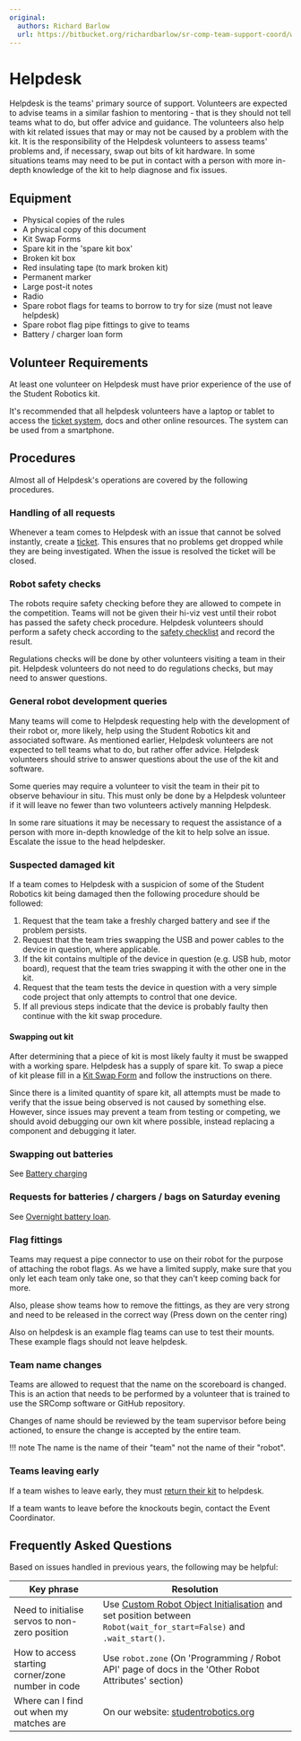 ```yaml
---
original:
  authors: Richard Barlow
  url: https://bitbucket.org/richardbarlow/sr-comp-team-support-coord/wiki/Helpdesk
---
```

# Helpdesk

Helpdesk is the teams' primary source of support. Volunteers are expected to advise teams in a similar fashion to mentoring - that is they should not tell teams what to do, but offer advice and guidance. The volunteers also help with kit related issues that may or may not be caused by a problem with the kit. It is the responsibility of the Helpdesk volunteers to assess teams' problems and, if necessary, swap out bits of kit hardware. In some situations teams may need to be put in contact with a person with more in-depth knowledge of the kit to help diagnose and fix issues.

## Equipment

* Physical copies of the rules
* A physical copy of this document
* Kit Swap Forms
* Spare kit in the 'spare kit box'
* Broken kit box
* Red insulating tape (to mark broken kit)
* Permanent marker
* Large post-it notes
* Radio
* Spare robot flags for teams to borrow to try for size (must not leave helpdesk)
* Spare robot flag pipe fittings to give to teams
* Battery / charger loan form

## Volunteer Requirements

At least one volunteer on Helpdesk must have prior experience of the use of the Student Robotics kit.

It's recommended that all helpdesk volunteers have a laptop or tablet to access the [ticket system](./ticket-system.md), docs and other online resources. The system can be used from a smartphone.

## Procedures

Almost all of Helpdesk's operations are covered by the following procedures.

### Handling of all requests

Whenever a team comes to Helpdesk with an issue that cannot be solved instantly, create a [ticket](./ticket-system.md). This ensures that no problems get dropped while they are being investigated. When the issue is resolved the ticket will be closed.

### Robot safety checks

The robots require safety checking before they are allowed to compete in the competition. Teams will not be given their hi-viz vest until their robot has passed the safety check procedure. Helpdesk volunteers should perform a safety check according to the [safety checklist](https://docs.google.com/document/d/1psLhgLw21m1u2BwGJHi6IEMYQTLhcjWmQdhJ_6tLQUE/edit) and record the result.

Regulations checks will be done by other volunteers visiting a team in their pit. Helpdesk volunteers do not need to do regulations checks, but may need to answer questions.

### General robot development queries

Many teams will come to Helpdesk requesting help with the development of their robot or, more likely, help using the Student Robotics kit and associated software. As mentioned earlier, Helpdesk volunteers are not expected to tell teams what to do, but rather offer advice. Helpdesk volunteers should strive to answer questions about the use of the kit and software.

Some queries may require a volunteer to visit the team in their pit to observe behaviour in situ. This must only be done by a Helpdesk volunteer if it will leave no fewer than two volunteers actively manning Helpdesk.

In some rare situations it may be necessary to request the assistance of a person with more in-depth knowledge of the kit to help solve an issue. Escalate the issue to the head helpdesker.

### Suspected damaged kit

If a team comes to Helpdesk with a suspicion of some of the Student Robotics kit being damaged then the following procedure should be followed:

 1. Request that the team take a freshly charged battery and see if the problem persists.
 1. Request that the team tries swapping the USB and power cables to the device in question, where applicable.
 1. If the kit contains multiple of the device in question (e.g. USB hub, motor board), request that the team tries swapping it with the other one in the kit.
 1. Request that the team tests the device in question with a very simple code project that only attempts to control that one device.
 1. If all previous steps indicate that the device is probably faulty then continue with the kit swap procedure.

#### Swapping out kit

After determining that a piece of kit is most likely faulty it must be swapped with a working spare. Helpdesk has a supply of spare kit. To swap a piece of kit please fill in a [Kit Swap Form](https://docs.google.com/document/d/1X4ewwhkTFKfCzQjlIUS-90ZhcFHzashRhz_kXnUlxjE/edit?usp=sharing) and follow the instructions on there.

Since there is a limited quantity of spare kit, all attempts must be made to verify that the issue being observed is not caused by something else. However, since issues may prevent a team from testing or competing, we should avoid debugging our own kit where possible, instead replacing a component and debugging it later.

### Swapping out batteries

See [Battery charging](./battery-charging.md#swapping-a-teams-battery-helpdesk)

### Requests for batteries / chargers / bags on Saturday evening

See [Overnight battery loan](./overnight-battery-loan.md).

### Flag fittings

Teams may request a pipe connector to use on their robot for the purpose of attaching the robot flags. As we have a limited supply, make sure that you only let each team only take one, so that they can't keep coming back for more.

Also, please show teams how to remove the fittings, as they are very strong and need to be released in the correct way (Press down on the center ring)

Also on helpdesk is an example flag teams can use to test their mounts. These example flags should not leave helpdesk.

### Team name changes

Teams are allowed to request that the name on the scoreboard is changed. This is an action that needs to be performed by a volunteer that is trained to use the SRComp software or GitHub repository.

Changes of name should be reviewed by the team supervisor before being actioned, to ensure the change is accepted by the entire team.

!!! note
    The name is the name of their "team" not the name of their "robot".

### Teams leaving early

If a team wishes to leave early, they must [return their kit](./kit-return.md) to helpdesk.

If a team wants to leave before the knockouts begin, contact the Event Coordinator.

## Frequently Asked Questions

Based on issues handled in previous years, the following may be helpful:

| Key phrase | Resolution |
|------------|------------|
| Need to initialise servos to non-zero position | Use [Custom Robot Object Initialisation](https://studentrobotics.org/docs/programming/robot_api/#custom-robot-object-initialisation) and set position between `Robot(wait_for_start=False)` and `.wait_start()`. |
| How to access starting corner/zone number in code | Use `robot.zone` (On 'Programming / Robot API' page of docs in the 'Other Robot Attributes' section) |
| Where can I find out when my matches are | On our website: [studentrobotics.org](https://studentrobotics.org) |
